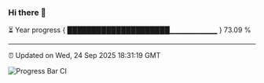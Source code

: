 ### Hi there 👋

⏳ Year progress { █████████████████████▁▁▁▁▁▁▁▁▁ } 73.09 %

---

⏰ Updated on Wed, 24 Sep 2025 18:31:19 GMT

![Progress Bar CI](https://github.com/ZhaoGui/ZhaoGui/workflows/Progress%20Bar%20CI/badge.svg)
